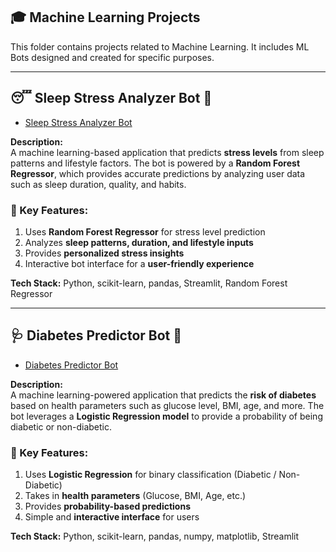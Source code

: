 ## 🎓 Machine Learning Projects
This folder contains projects related to Machine Learning. It includes ML Bots designed and created for specific purposes.

---

## 😴 Sleep Stress Analyzer Bot 🤖
- [Sleep Stress Analyzer Bot](https://github.com/RoshanR-Git/Sleep-Stress-Analyzer-Bot)

**Description:**  
A machine learning-based application that predicts **stress levels** from sleep patterns and lifestyle factors. The bot is powered by a **Random Forest Regressor**, which provides accurate predictions by analyzing user data such as sleep duration, quality, and habits.

### 🔑 Key Features:
1. Uses **Random Forest Regressor** for stress level prediction  
2. Analyzes **sleep patterns, duration, and lifestyle inputs**  
3. Provides **personalized stress insights**  
4. Interactive bot interface for a **user-friendly experience**  

**Tech Stack:** Python, scikit-learn, pandas, Streamlit, Random Forest Regressor  

---

## 🩺 Diabetes Predictor Bot 🤖
- [Diabetes Predictor Bot](https://github.com/RoshanR-Git/Diabetes-Predicter-Bot)

**Description:**  
A machine learning-powered application that predicts the **risk of diabetes** based on health parameters such as glucose level, BMI, age, and more. The bot leverages a **Logistic Regression model** to provide a probability of being diabetic or non-diabetic.

### 🔑 Key Features:
1. Uses **Logistic Regression** for binary classification (Diabetic / Non-Diabetic)  
2. Takes in **health parameters** (Glucose, BMI, Age, etc.)  
3. Provides **probability-based predictions**  
4. Simple and **interactive interface** for users  

**Tech Stack:** Python, scikit-learn, pandas, numpy, matplotlib, Streamlit  
